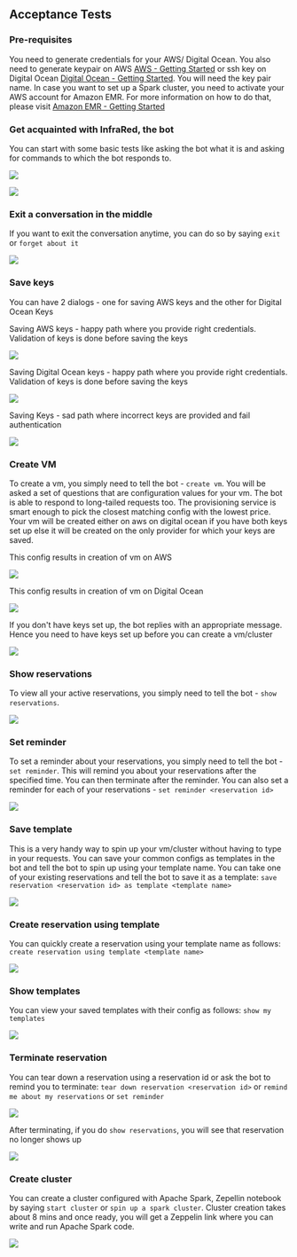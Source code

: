 ## Acceptance Tests


### Pre-requisites

You need to generate credentials for your AWS/ Digital Ocean. You also need to generate keypair on AWS [AWS - Getting Started](https://aws.amazon.com/documentation/) or ssh key on Digital Ocean [Digital Ocean - Getting Started](https://www.digitalocean.com/help/). You will need the key pair name. In case you want to set up a Spark cluster, you need to activate your AWS account for Amazon EMR. For more information on how to do that, please visit [Amazon EMR - Getting Started](http://docs.aws.amazon.com/ElasticMapReduce/latest/DeveloperGuide/emr-get-started.html)


### Get acquainted with InfraRed, the bot

You can start with some basic tests like asking the bot what it is and asking for commands to which the bot responds to.

![](images/0_who_are_you.png)

![](images/0_commands_help.png)


### Exit a conversation in the middle

If you want to exit the conversation anytime, you can do so by saying `exit`
 or `forget about it`

![](images/10_exit_conversation.png)


### Save keys

You can have 2 dialogs - one for saving AWS keys and the other for Digital Ocean Keys

Saving AWS keys - happy path where you provide right credentials. Validation of keys is done before saving the keys

![](images/1_save_keys_aws_happy.png)

Saving Digital Ocean keys - happy path where you provide right credentials. Validation of keys is done before saving the keys

![](images/1_save_keys_do_happy.png)

Saving Keys - sad path where incorrect keys are provided and fail authentication

![](images/1_save_keys_aws_sad.png)



### Create VM

To create a vm, you simply need to tell the bot - `create vm`. You will be asked a set of questions that are configuration values for your vm. The bot is able to respond to long-tailed requests too. The provisioning service is smart enough to pick the closest matching config with the lowest price. Your vm will be created either on aws on digital ocean if you have both keys set up else it will be created on the only provider for which your keys are saved.

This config results in creation of vm on AWS

![](images/2_create_vm_aws_happy.png)

This config results in creation of vm on Digital Ocean

![](images/2_create_vm_do_happy.png)

If you don't have keys set up, the bot replies with an appropriate message. Hence you need to have keys set up before you can create a vm/cluster

![](images/2_create_vm_sad.png)


### Show reservations

To view all your active reservations, you simply need to tell the bot - `show reservations`.

![](images/4_show_reservations.png)


### Set reminder

To set a reminder about your reservations, you simply need to tell the bot - `set reminder`. This will remind you about your reservations after the specified time. You can then terminate after the reminder. You can also set a reminder for each of your reservations - `set reminder <reservation id>`

![](images/5_set_reminder.png)


### Save template

This is a very handy way to spin up your vm/cluster without having to type in your requests. You can save your common configs as templates in the bot and tell the bot to spin up using your template name. You can take one of your existing reservations and tell the bot to save it as a template: `save reservation <reservation id> as template <template name>`

![](images/6_save_template.png)


### Create reservation using template

You can quickly create a reservation using your template name as follows: `create reservation using template <template name>`

![](images/7_create_reservation_using_template.png)


### Show templates

You can view your saved templates with their config as follows: `show my templates`

![](images/8_show_templates.png)


### Terminate reservation

You can tear down a reservation using a reservation id or ask the bot to remind you to terminate: `tear down reservation <reservation id>` or `remind me about my reservations` or `set reminder`

![](images/9_terminate_reservation.png)

After terminating, if you do `show reservations`, you will see that reservation no longer shows up

![](images/4_show_reservations_after_step_9.png)


### Create cluster

You can create a cluster configured with Apache Spark, Zepellin notebook by saying `start cluster` or `spin up a spark cluster`. Cluster creation takes about 8 mins and once ready, you will get a Zeppelin link where you can write and run Apache Spark code.

![](images/3_create_cluster.png)
